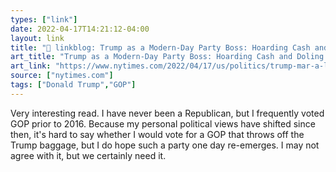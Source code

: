 ```yaml
---
types: ["link"]
date: 2022-04-17T14:21:12-04:00
layout: link
title: "🔗 linkblog: Trump as a Modern-Day Party Boss: Hoarding Cash and Doling Out Favors - The New York Times'"
art_title: "Trump as a Modern-Day Party Boss: Hoarding Cash and Doling Out Favors - The New York Times"
art_link: "https://www.nytimes.com/2022/04/17/us/politics/trump-mar-a-lago.html"
source: ["nytimes.com"]
tags: ["Donald Trump","GOP"]
---
```

Very interesting read. I have never been a Republican, but I frequently voted GOP prior to 2016. Because my personal political views have shifted since then, it's hard to say whether I would vote for a GOP that throws off the Trump baggage, but I do hope such a party one day re-emerges. I may not agree with it, but we certainly need it.
